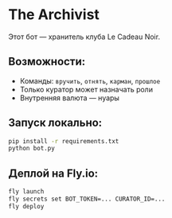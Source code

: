 # The Archivist

Этот бот — хранитель клуба Le Cadeau Noir.

## Возможности:
- Команды: `вручить`, `отнять`, `карман`, `прошлое`
- Только куратор может назначать роли
- Внутренняя валюта — нуары

## Запуск локально:
```bash
pip install -r requirements.txt
python bot.py
```

## Деплой на Fly.io:
```bash
fly launch
fly secrets set BOT_TOKEN=... CURATOR_ID=...
fly deploy
```